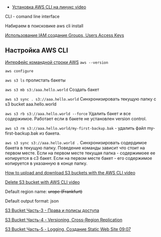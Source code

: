 


- [Установка AWS CLI на линукс video](https://www.youtube.com/watch?v=OTj63YEBoak)

CLI - comand line interface

Набираем в поисковике aws cli install

[Использование IAM создание Groups, Users Access Keys](https://www.youtube.com/watch?v=SeTTD2zP_3A)

Настройка AWS CLI
---

[Интерфейс командной строки AWS](https://aws.amazon.com/ru/cli/)
`aws --version`

`aws configure`

`aws s3 ls` пролистать бакеты

`aws s3 mb s3:/aaa.hello.world` Создать бакет

`aws s3 sync . s3://aaa.hello.world` Синхронизировать текущую папку с s3 bucket aaa.hello.world

`aws s3 rb s3://aaa.hello.world --force` Удалить бакет и все содержимое. Работает если в бакете не установлен version control.



`aws s3 rm s3://aaa.hello.world/my-first-backup.bak` - удалить файл my-first-backup.bak из бакета.

`aws s3 sync s3://aaa.hello.world .` Синхронизировать содердимое бакета в текущую папку. Поведение команды зависит что стоит на первом месте. Если на первом месте текущая папка - содержимоее ее копируется в с3 бакет. Если на первом месте бакет - его содержимое копируется в указанную в конце папку. 

[How to upload and download S3 buckets with the AWS CLI video](https://www.youtube.com/watch?v=J2aZodwPeQk)

[Delete S3 bucket with AWS CLI video](https://www.youtube.com/watch?v=7H8J_ZvDWQM)


Default region name: ~~urope (Frankfurt)~~

Default output format: json

[S3 Bucket Часть-3 - Права и полисы доступа](https://www.youtube.com/watch?v=5DWHfcabnnY)

[S3 Bucket Часть-4 - Versioning, Cross-Region Replication](https://www.youtube.com/watch?v=k9wgLT4H2VM)

[S3 Bucket Часть-5 - Logging, Создание Static Web Site 09:07](https://www.youtube.com/watch?v=Ma2TtLjzyto)